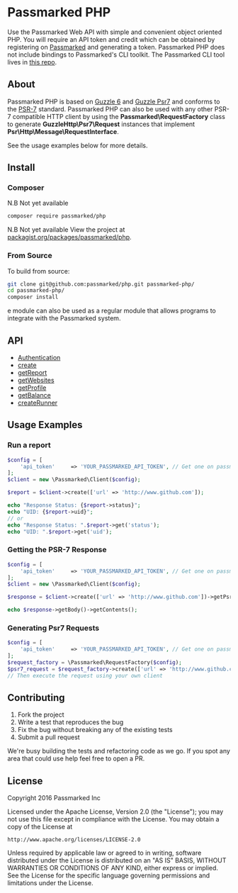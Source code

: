 
# Passmarked PHP



Use the Passmarked Web API with simple and convenient object oriented PHP. You will require an API token and credit
which can be obtained by registering on [Passmarked](https://passmarked.com) and generating a token. Passmarked PHP
does not include bindings to Passmarked's CLI toolkit. The Passmarked CLI tool lives in [this repo](https://github.com/passmarked/passmarked). 

## About
Passmarked PHP is based on [Guzzle 6](https://github.com/guzzle/guzzle) and [Guzzle Psr7](https://github.com/guzzle/psr7)
and conforms to the [PSR-7](http://www.php-fig.org/psr/psr-7/) standard. Passmarked PHP can also be used with any other
PSR-7 compatible HTTP client by using the **Passmarked\RequestFactory** class to generate **GuzzleHttp\Psr7\Request** instances
that implement **Psr\Http\Message\RequestInterface**.

See the usage examples below for more details.

## Install

### Composer
N.B Not yet available
```bash
composer require passmarked/php
```
N.B Not yet available
View the project at [packagist.org/packages/passmarked/php](https://packagist.org/packages/passmarked/php).

### From Source

To build from source:

```bash
git clone git@github.com:passmarked/php.git passmarked-php/
cd passmarked-php/
composer install
```
e module can also be used as a regular module that allows programs to integrate with the Passmarked system.

## API

* [Authentication](https://github.com/passmarked/passmarked/wiki/authentication)
* [create](https://github.com/passmarked/passmarked/wiki/create)
* [getReport](https://github.com/passmarked/passmarked/wiki/report)
* [getWebsites](https://github.com/passmarked/passmarked/wiki/websites)
* [getProfile](https://github.com/passmarked/passmarked/wiki/profile)
* [getBalance](https://github.com/passmarked/passmarked/wiki/balance)
* [createRunner](https://github.com/passmarked/passmarked/wiki/runner)

## Usage Examples

### Run a report
```php
$config = [
    'api_token'     => 'YOUR_PASSMARKED_API_TOKEN', // Get one on passmarked.com
];
$client = new \Passmarked\Client($config);

$report = $client->create(['url' => 'http://www.github.com']);

echo "Response Status: {$report->status}";
echo "UID: {$report->uid}";
// or
echo "Response Status: ".$report->get('status');
echo "UID: ".$report->get('uid');
```

### Getting the PSR-7 Response
```php
$config = [
    'api_token'     => 'YOUR_PASSMARKED_API_TOKEN', // Get one on passmarked.com
];
$client = new \Passmarked\Client($config);

$response = $client->create(['url' => 'http://www.github.com'])->getPsr7Response();

echo $response->getBody()->getContents();
```

### Generating Psr7 Requests
```php
$config = [
    'api_token'     => 'YOUR_PASSMARKED_API_TOKEN', // Get one on passmarked.com
];
$request_factory = \Passmarked\RequestFactory($config);
$psr7_request = $request_factory->create(['url' => 'http://www.github.com']);
// Then execute the request using your own client
```

## Contributing

1. Fork the project
2. Write a test that reproduces the bug
3. Fix the bug without breaking any of the existing tests
4. Submit a pull request

We're busy building the tests and refactoring code as we go. If you spot any area that could use help feel free to open a PR.

## License

Copyright 2016 Passmarked Inc

Licensed under the Apache License, Version 2.0 (the "License");
you may not use this file except in compliance with the License.
You may obtain a copy of the License at

    http://www.apache.org/licenses/LICENSE-2.0

Unless required by applicable law or agreed to in writing, software
distributed under the License is distributed on an "AS IS" BASIS,
WITHOUT WARRANTIES OR CONDITIONS OF ANY KIND, either express or implied.
See the License for the specific language governing permissions and
limitations under the License.